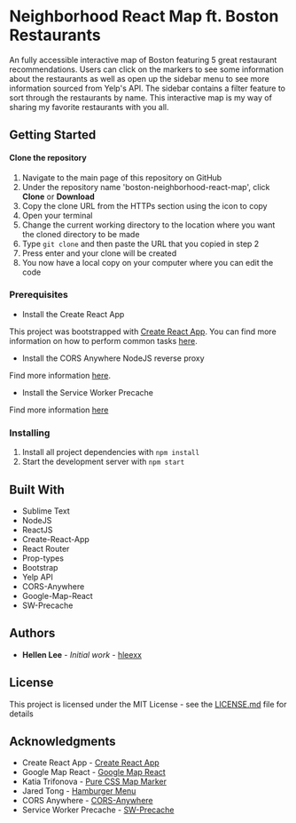 # Neighborhood React Map ft. Boston Restaurants

An fully accessible interactive map of Boston featuring 5 great restaurant recommendations. Users can click on the markers to see some information about the restaurants as well as open up the sidebar menu to see more information sourced from Yelp's API. The sidebar contains a filter feature to sort through the restaurants by name. This interactive map is my way of sharing my favorite restaurants with you all.

## Getting Started

#### Clone the repository

1. Navigate to the main page of this repository on GitHub
2. Under the repository name 'boston-neighborhood-react-map', click **Clone** or **Download**
3. Copy the clone URL from the HTTPs section using the icon to copy
4. Open your terminal
5. Change the current working directory to the location where you want the cloned directory to be made
6. Type `git clone` and then paste the URL that you copied in step 2
7. Press enter and your clone will be created
8. You now have a local copy on your computer where you can edit the code

### Prerequisites

* Install the Create React App

This project was bootstrapped with [Create React App](https://github.com/facebookincubator/create-react-app). You can find more information on how to perform common tasks [here](https://github.com/facebookincubator/create-react-app/blob/master/packages/react-scripts/template/README.md).


* Install the CORS Anywhere NodeJS reverse proxy

Find more information [here](https://github.com/Rob--W/cors-anywhere).


* Install the Service Worker Precache

Find more information [here](https://github.com/GoogleChromeLabs/sw-precache#methods)

### Installing

1. Install all project dependencies with `npm install`
2. Start the development server with `npm start`

## Built With

* Sublime Text
* NodeJS
* ReactJS
* Create-React-App
* React Router
* Prop-types
* Bootstrap
* Yelp API
* CORS-Anywhere
* Google-Map-React
* SW-Precache

## Authors

* **Hellen Lee** - *Initial work* - [hleexx](https://github.com/hleexx)

## License

This project is licensed under the MIT License - see the [LICENSE.md](LICENSE.md) file for details

## Acknowledgments

* Create React App - [Create React App](https://github.com/facebookincubator/create-react-app)
* Google Map React - [Google Map React](https://www.npmjs.com/package/google-map-react)
* Katia Trifonova - [Pure CSS Map Marker](https://codepen.io/katia-trifonova/pen/zwZgdx)
* Jared Tong - [Hamburger Menu](https://jaredtong.com/how-to-code-a-hamburger-menu/)
* CORS Anywhere - [CORS-Anywhere](https://github.com/Rob--W/cors-anywhere)
* Service Worker Precache - [SW-Precache](https://github.com/GoogleChromeLabs/sw-precache#methods)